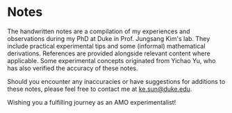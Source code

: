 # Notes
The handwritten notes are a compilation of my experiences and observations during my PhD at Duke in Prof. Jungsang Kim's lab. They include practical experimental tips and some (informal) mathematical derivations. References are provided alongside relevant content where applicable. Some experimental concepts originated from Yichao Yu, who has also verified the accuracy of these notes.

Should you encounter any inaccuracies or have suggestions for additions to these notes, please feel free to contact me at ke.sun@duke.edu.

Wishing you a fulfilling journey as an AMO experimentalist!
